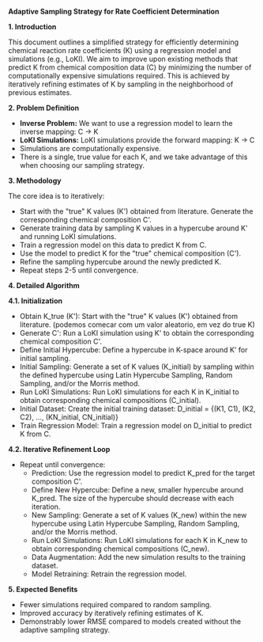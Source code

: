 **Adaptive Sampling Strategy for Rate Coefficient Determination**

**1\. Introduction**

This document outlines a simplified strategy for efficiently determining chemical reaction rate coefficients (K) using a regression model and simulations (e.g., LoKI). We aim to improve upon existing methods that predict K from chemical composition data (C) by minimizing the number of computationally expensive simulations required. This is achieved by iteratively refining estimates of K by sampling in the neighborhood of previous estimates.

**2\. Problem Definition**

* **Inverse Problem:** We want to use a regression model to learn the inverse mapping: C \-\> K  
* **LoKI Simulations:** LoKI simulations provide the forward mapping: K \-\> C  
* Simulations are computationally expensive.  
* There is a single, true value for each K, and we take advantage of this when choosing our sampling strategy.

**3\. Methodology**

The core idea is to iteratively:

* Start with the "true" K values (K') obtained from literature. Generate the corresponding chemical composition C'.  
* Generate training data by sampling K values in a hypercube around K' and running LoKI simulations.  
* Train a regression model on this data to predict K from C.  
* Use the model to predict K for the "true" chemical composition (C').  
* Refine the sampling hypercube around the newly predicted K.  
* Repeat steps 2-5 until convergence.

**4\. Detailed Algorithm**

**4.1. Initialization**

* Obtain K\_true (K'): Start with the "true" K values (K') obtained from literature. (podemos comecar com um valor aleatorio, em vez do true K)  
* Generate C': Run a LoKI simulation using K' to obtain the corresponding chemical composition C'.  
* Define Initial Hypercube: Define a hypercube in K-space around K' for initial sampling.  
* Initial Sampling: Generate a set of K values (K\_initial) by sampling within the defined hypercube using Latin Hypercube Sampling, Random Sampling, and/or the Morris method.  
* Run LoKI Simulations: Run LoKI simulations for each K in K\_initial to obtain corresponding chemical compositions (C\_initial).  
* Initial Dataset: Create the initial training dataset: D\_initial \= {(K1, C1), (K2, C2), ..., (KN\_initial, CN\_initial)}  
* Train Regression Model: Train a regression model on D\_initial to predict K from C.

**4.2. Iterative Refinement Loop**

* Repeat until convergence:  
  * Prediction: Use the regression model to predict K\_pred for the target composition C'.  
  * Define New Hypercube: Define a new, smaller hypercube around K\_pred.  The size of the hypercube should decrease with each iteration.  
  * New Sampling: Generate a set of K values (K\_new) within the new hypercube using Latin Hypercube Sampling, Random Sampling, and/or the Morris method.  
  * Run LoKI Simulations: Run LoKI simulations for each K in K\_new to obtain corresponding chemical compositions (C\_new).  
  * Data Augmentation: Add the new simulation results to the training dataset.  
  * Model Retraining: Retrain the regression model.

**5\. Expected Benefits**

* Fewer simulations required compared to random sampling.  
* Improved accuracy by iteratively refining estimates of K.  
* Demonstrably lower RMSE compared to models created without the adaptive sampling strategy.